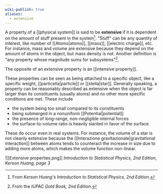 ```yaml
---
wiki-publish: true
aliases:
  - extensive
---
```

A property of a [[physical system]] is said to be **extensive** if it is dependent on the amount of stuff present in the system[^1]. "Stuff" can be any quantity of interest, like number of [[Atomo|atoms]], [[mass]], [[electric charge]], etc. For instance, mass and volume are extensive because they depend on the amount of atoms in the object, but mass density is not. Another definition is "any property whose magnitude sums for subsystems"[^2].

The opposite of an extensive property is an [[intensive property]].

These properties can be seen as being attached to a specific object, like a specific weight, [[particella|particle]] or [[stella|star]]. Generally speaking, a property can be reasonably described as extensive when the object is far larger than its constituents (usually atoms) and no other more specific conditions are met. These include
- the system being too small compared to its constituents
- being submerged in a nonuniform [[Potential|potential]]
- the presence of long-range, non-negligible internal forces
- the surface-to-volume ratio is heavily slanted in favor of the surface

These do occur even in real systems. For instance, the volume of a star is not cleanly extensive because the [[Interazione gravitazionale|gravitational interaction]] between atoms tends to counteract the increase in size due to adding more atoms, which makes the volume function non-linear.

![[Extensive properties.png]]
*Introduction to Statistical Physics, 2nd Edition, Kerson Huang, page 3*

[^1]: From *Kerson Huang's Introduction to Statistical Physics, 2nd Edition*.
[^2]: From the *IUPAC Gold Book, 2nd Edition*.